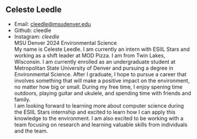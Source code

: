## Celeste Leedle  
* Email: cleedle@msudenver.edu
* Github: cleedle
* Instagram: _cleedle_   
MSU Denver 2024
Environmental Science  
My name is Celeste Leedle. I am currently an intern with ESIIL Stars and working as a shift leader at MOD Pizza. I am from Twin Lakes, Wisconsin. I am currently enrolled as an undergraduate student at Metropolitan State University of Denver and pursuing a degree in Environmental Science. After I graduate, I hope to pursue a career that involves something that will make a positive impact on the environment, no matter how big or small. During my free time, I enjoy spening time outdoors, playing guitar and ukulele, and spending time with friends and family.  
I am looking forward to learning more about computer science during the ESIIL Stars internship and excited to learn how I can apply this knowledge to the environment. I am also excited to be working with a team focusing on research and learning valuable skills from individuals and the team.  

